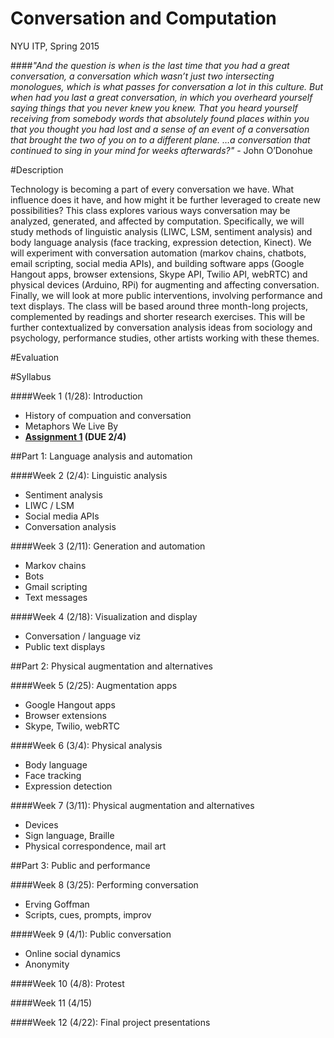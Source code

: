 Conversation and Computation
==============

NYU ITP, Spring 2015

####_"And the question is when is the last time that you had a great conversation, a conversation which wasn’t just two intersecting monologues, which is what passes for conversation a lot in this culture. But when had you last a great conversation, in which you overheard yourself saying things that you never knew you knew. That you heard yourself receiving from somebody words that absolutely found places within you that you thought you had lost and a sense of an event of a conversation that brought the two of you on to a different plane. …a conversation that continued to sing in your mind for weeks afterwards?"_ - John O’Donohue

#Description

Technology is becoming a part of every conversation we have. What influence does it have, and how might it be further leveraged to create new possibilities? This class explores various ways conversation may be analyzed, generated, and affected by computation. Specifically, we will study methods of linguistic analysis (LIWC, LSM, sentiment analysis) and body language analysis (face tracking, expression detection, Kinect). We will experiment with conversation automation (markov chains, chatbots, email scripting, social media APIs), and building software apps (Google Hangout apps, browser extensions, Skype API, Twilio API, webRTC) and physical devices (Arduino, RPi) for augmenting and affecting conversation. Finally, we will look at more public interventions, involving performance and text displays. The class will be based around three month-long projects, complemented by readings and shorter research exercises. This will be further contextualized by conversation analysis ideas from sociology and psychology, performance studies, other artists working with these themes.

#Evaluation


#Syllabus

####Week 1 (1/28): Introduction
* History of compuation and conversation
* Metaphors We Live By
* __[Assignment 1](https://github.com/lmccart/itp-convo-comp/wiki/Assignments#assignment-1-due-24) (DUE 2/4)__

##Part 1: Language analysis and automation

####Week 2 (2/4): Linguistic analysis
* Sentiment analysis
* LIWC / LSM
* Social media APIs
* Conversation analysis

####Week 3 (2/11): Generation and automation
* Markov chains
* Bots
* Gmail scripting
* Text messages

####Week 4 (2/18): Visualization and display
* Conversation / language viz
* Public text displays

##Part 2: Physical augmentation and alternatives

####Week 5 (2/25): Augmentation apps
* Google Hangout apps
* Browser extensions
* Skype, Twilio, webRTC

####Week 6 (3/4): Physical analysis
* Body language
* Face tracking
* Expression detection

####Week 7 (3/11): Physical augmentation and alternatives
* Devices
* Sign language, Braille
* Physical correspondence, mail art

##Part 3: Public and performance

####Week 8 (3/25): Performing conversation
* Erving Goffman
* Scripts, cues, prompts, improv

####Week 9 (4/1): Public conversation
* Online social dynamics
* Anonymity

####Week 10 (4/8): Protest

####Week 11 (4/15)

####Week 12 (4/22): Final project presentations

